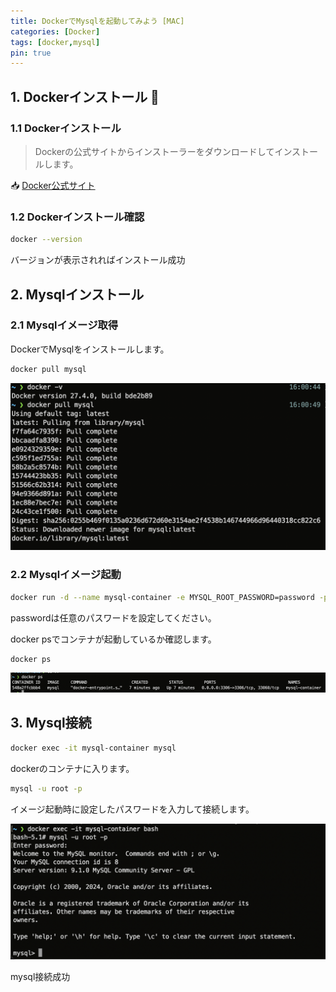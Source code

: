```yaml
---
title: DockerでMysqlを起動してみよう [MAC]
categories: [Docker]
tags: [docker,mysql]
pin: true
---
```


## 1. Dockerインストール 🐳

### 1.1 Dockerインストール
> Dockerの公式サイトからインストーラーをダウンロードしてインストールします。

📥 [Docker公式サイト](https://www.docker.com/products/docker-desktop/)

### 1.2 Dockerインストール確認


```bash
docker --version
```

バージョンが表示されればインストール成功

## 2. Mysqlインストール

### 2.1 Mysqlイメージ取得

DockerでMysqlをインストールします。

```bash
docker pull mysql
```
![mysql-pull](../assets/img/mysql/mysqlpull.png?raw=true)

### 2.2 Mysqlイメージ起動

```bash
docker run -d --name mysql-container -e MYSQL_ROOT_PASSWORD=password -p 3306:3306 mysql
```
passwordは任意のパスワードを設定してください。

docker psでコンテナが起動しているか確認します。

```bash
docker ps
```

![dockerps](../assets/img/mysql/dockerps.png?raw=true)

## 3. Mysql接続

```bash
docker exec -it mysql-container mysql
```

dockerのコンテナに入ります。

```bash
mysql -u root -p
```

イメージ起動時に設定したパスワードを入力して接続します。

![mysql-exec](../assets/img/mysql/exec.png?raw=true)

mysql接続成功



